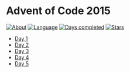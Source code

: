 # Advent of Code 2015

[![About](https://img.shields.io/badge/Advent%20of%20Code-2015-brightgreen)](https://adventofcode.com/2015)
[![Language](https://img.shields.io/badge/Language-Java-orange)](https://www.java.com/)
[![Days completed](https://img.shields.io/badge/Days%20completed-5-blue)]()
[![Stars](https://img.shields.io/badge/⭐️-10-yellow)]()

* [Day 1](2015-jour1/README.md)
* [Day 2](2015-jour2/README.md)
* [Day 3](2015-jour3/README.md)
* [Day 4](2015-jour4/README.md)
* [Day 5](2015-jour5/README.md)
